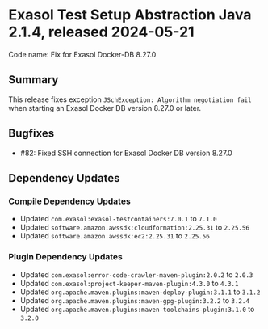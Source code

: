 # Exasol Test Setup Abstraction Java 2.1.4, released 2024-05-21

Code name: Fix for Exasol Docker-DB 8.27.0

## Summary

This release fixes exception `JSchException: Algorithm negotiation fail` when starting an Exasol Docker DB version 8.27.0 or later.

## Bugfixes

* #82: Fixed SSH connection for Exasol Docker DB version 8.27.0

## Dependency Updates

### Compile Dependency Updates

* Updated `com.exasol:exasol-testcontainers:7.0.1` to `7.1.0`
* Updated `software.amazon.awssdk:cloudformation:2.25.31` to `2.25.56`
* Updated `software.amazon.awssdk:ec2:2.25.31` to `2.25.56`

### Plugin Dependency Updates

* Updated `com.exasol:error-code-crawler-maven-plugin:2.0.2` to `2.0.3`
* Updated `com.exasol:project-keeper-maven-plugin:4.3.0` to `4.3.1`
* Updated `org.apache.maven.plugins:maven-deploy-plugin:3.1.1` to `3.1.2`
* Updated `org.apache.maven.plugins:maven-gpg-plugin:3.2.2` to `3.2.4`
* Updated `org.apache.maven.plugins:maven-toolchains-plugin:3.1.0` to `3.2.0`
